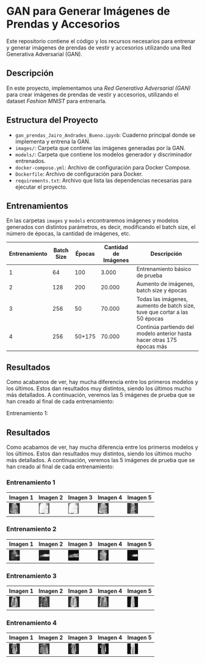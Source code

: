 # GAN para Generar Imágenes de Prendas y Accesorios

Este repositorio contiene el código y los recursos necesarios para entrenar y generar imágenes de prendas de vestir y accesorios utilizando una Red Generativa Adversarial (GAN).

## Descripción

En este proyecto, implementamos una *Red Generativa Adversarial (GAN)* para crear imágenes de prendas de vestir y accesorios, utilizando el dataset *Fashion MNIST* para entrenarla.

## Estructura del Proyecto

- `gan_prendas_Jairo_Andrades_Bueno.ipynb`: Cuaderno principal donde se implementa y entrena la GAN.
- `images/`: Carpeta que contiene las imágenes generadas por la GAN.
- `models/`: Carpeta que contiene los modelos generador y discriminador entrenados.
- `docker-compose.yml`: Archivo de configuración para Docker Compose.
- `Dockerfile`: Archivo de configuración para Docker.
- `requirements.txt`: Archivo que lista las dependencias necesarias para ejecutar el proyecto.

## Entrenamientos

En las carpetas `images` y `models` encontraremos imágenes y modelos generados con distintos parámetros, es decir, modificando el batch size, el número de épocas, la cantidad de imágenes, etc.

| Entrenamiento | Batch Size | Épocas | Cantidad de Imágenes | Descripción |
|---------------|------------|--------|----------------------|-------------|
| 1             | 64         | 100     | 3.000                | Entrenamiento básico de prueba |
| 2             | 128        | 200    | 20.000                | Aumento de imágenes, batch size y épocas |
| 3             | 256        | 50    | 70.000                | Todas las imágenes, aumento de batch size, tuve que cortar a las 50 épocas |
| 4             | 256        | 50+175   | 70.000                | Continúa partiendo del modelo anterior hasta hacer otras 175 épocas más |

## Resultados

Como acabamos de ver, hay mucha diferencia entre los primeros modelos y los últimos. Estos dan resultados muy distintos, siendo los últimos mucho más detallados. A continuación, veremos las 5 imágenes de prueba que se han creado al final de cada entrenamiento:

Entrenamiento 1:

## Resultados

Como acabamos de ver, hay mucha diferencia entre los primeros modelos y los últimos. Estos dan resultados muy distintos, siendo los últimos mucho más detallados. A continuación, veremos las 5 imágenes de prueba que se han creado al final de cada entrenamiento:

### Entrenamiento 1

| Imagen 1 | Imagen 2 | Imagen 3 | Imagen 4 | Imagen 5 |
|----------|----------|----------|----------|----------|
| ![Imagen 1](images/image_0_11-02-2025-0939_100ep_3000imgs.png) | ![Imagen 2](images/image_1_11-02-2025-0939_100ep_3000imgs.png) | ![Imagen 3](images/image_2_11-02-2025-0939_100ep_3000imgs.png) | ![Imagen 4](images/image_3_11-02-2025-0939_100ep_3000imgs.png) | ![Imagen 5](images/image_4_11-02-2025-0939_100ep_3000imgs.png) |

### Entrenamiento 2

| Imagen 1 | Imagen 2 | Imagen 3 | Imagen 4 | Imagen 5 |
|----------|----------|----------|----------|----------|
| ![Imagen 1](images/image_0_11-02-2025-1245_200ep_20000imgs.png) | ![Imagen 2](images/image_1_11-02-2025-1245_200ep_20000imgs.png) | ![Imagen 3](images/image_2_11-02-2025-1245_200ep_20000imgs.png) | ![Imagen 4](images/image_3_11-02-2025-1245_200ep_20000imgs.png) | ![Imagen 5](images/image_4_11-02-2025-1245_200ep_20000imgs.png) |

### Entrenamiento 3

| Imagen 1 | Imagen 2 | Imagen 3 | Imagen 4 | Imagen 5 |
|----------|----------|----------|----------|----------|
| ![Imagen 1](images/image_0_11-02-2025-1530_50ep_70000imgs.png) | ![Imagen 2](images/image_1_11-02-2025-1530_50ep_70000imgs.png) | ![Imagen 3](images/image_2_11-02-2025-1530_50ep_70000imgs.png) | ![Imagen 4](images/image_3_11-02-2025-1530_50ep_70000imgs.png) | ![Imagen 5](images/image_4_11-02-2025-1530_50ep_70000imgs.png) |

### Entrenamiento 4

| Imagen 1 | Imagen 2 | Imagen 3 | Imagen 4 | Imagen 5 |
|----------|----------|----------|----------|----------|
| ![Imagen 1](images/image_0_12-02-2025-0012_50+175ep_70000imgs.png) | ![Imagen 2](images/image_1_12-02-2025-0012_50+175ep_70000imgs.png) | ![Imagen 3](images/image_2_12-02-2025-0012_50+175ep_70000imgs.png) | ![Imagen 4](images/image_3_12-02-2025-0012_50+175ep_70000imgs.png) | ![Imagen 5](images/image_4_12-02-2025-0012_50+175ep_70000imgs.png) |


